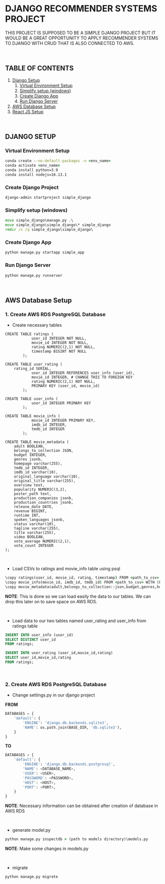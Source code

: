
# DJANGO RECOMMENDER SYSTEMS PROJECT

THIS PROJECT IS SUPPOSED TO BE A SIMPLE DJANGO PROJECT BUT IT WOULD BE A GREAT OPPORTUNITY TO APPLY RECOMMENDER SYSTEMS TO DJANGO WITH CRUD THAT IS ALSO CONNECTED TO AWS.
<br>

<br>

## TABLE OF CONTENTS
1. [Django Setup](#django_setup)
	1. [Virtual Environment Setup](#conda)
	2. [Simplify setup (windows)](#win_setup)
	3. [Create Django App](#django_app)
	4. [Run Django Server](#django_server)
2. [AWS Database Setup](#aws_db)
3. [React JS Setup](#react_setup)

<br>

## DJANGO SETUP <a name="django_setup"></a>
### Virtual Environment Setup <a name="conda"></a>
```cmd
conda create --no-default-packages -n <env_name>
conda activate <env_name>
conda install python=3.9
conda install nodejs=16.13.1
```

### Create Django Project <a name="django_proj"></a>
```cmd
django-admin startproject simple_django
```

### Simplify setup (windows) <a name="win_setup"></a>
```cmd
move simple_django\manage.py .\
move simple_django\simple_django\* simple_django
rmdir /s /q simple_django\simple_django\
```

### Create Django App <a name="django_app"></a>
```cmd
python manage.py startapp simple_app
```

### Run Django Server <a name="django_server"></a>
```cmd
python manage.py runserver
```

<br>

## AWS Database Setup <a name="aws_db"></a>

### 1. Create AWS RDS PostgreSQL Database
- Create necessary tables

```postgresql
CREATE TABLE ratings (
            user_id INTEGER NOT NULL,
            movie_id INTEGER NOT NULL,
            rating NUMERIC(2,1) NOT NULL,
            timestamp BIGINT NOT NULL
        );

CREATE TABLE user_rating (
   	rating_id SERIAL,
        	user_id INTEGER REFERENCES user_info (user_id),
        	movie_id INTEGER, # CHANGE THIS TO FOREIGN KEY
        	rating NUMERIC(2,1) NOT NULL,
        	PRIMARY KEY (user_id, movie_id)
    	);

CREATE TABLE user_info (
            user_id INTEGER PRIMARY KEY
        );

CREATE TABLE movie_info (
            movie_id INTEGER PRIMARY KEY,
            imdb_id INTEGER,
            tmdb_id INTEGER
        );

CREATE TABLE movie_metadata (
	adult BOOLEAN,
	belongs_to_collection JSON,
	budget INTEGER,
	genres jsonb,
	homepage varchar(255),
	tmdb_id INTEGER,
	imdb_id varchar(10),
	original_language varchar(10),
	original_title varchar(255),
	overview text,
	popularity NUMERIC(3,2),
	poster_path text,
	production_companies jsonb, 
	production_countries jsonb,
	release_date DATE,
	revenue BIGINT,
	runtime INT,
	spoken_languages jsonb,
	status varchar(10),
	tagline varchar(255),
	title varchar(255),
	video BOOLEAN,
	vote_average NUMERIC(2,1),
	vote_count INTEGER
);
```

<br>

- Load CSVs to ratings and movie_info table using psql
```cmd
\copy ratings(user_id, movie_id, rating, timestamp) FROM <path_to_csv> WITH (FORMAT CSV, HEADER);
\copy movie_info(movie_id, imdb_id, tmdb_id) FROM <path_to_csv> WITH (FORMAT CSV, HEADER);
\copy movie_metadata(adult,belongs_to_collection::json,budget,genres,homepage,tmdb_id,imdb_id,original_language,original_title,overview,popularity,poster_path,production_companies,production_countries,release_date,revenue,runtime,spoken_languages,status,tagline,title,video,vote_average,vote_count) FROM 'C:\Users\rjome\simple_django_project\data\movies_metadata.csv' WITH (FORMAT CSV, HEADER);
```
**NOTE**: This is done so we can load easily the data to our tables. We can drop this later on to save space on AWS RDS.

<br>

- Load data to our two tables named user_rating and user_info from ratings table
```sql
INSERT INTO user_info (user_id)
SELECT DISTINCT user_id
FROM ratings;

INSERT INTO user_rating (user_id,movie_id,rating)
SELECT user_id,movie_id,rating
FROM ratings;
```

<br>

### 2. Create AWS RDS PostgreSQL Database

- Change settings.py in our django project

**FROM**
```python
DATABASES = {
    'default': {
        'ENGINE': 'django.db.backends.sqlite3',
        'NAME': os.path.join(BASE_DIR, 'db.sqlite3'),
    }
}
```
**TO**
```python
DATABASES = {
    'default': {
        'ENGINE': 'django.db.backends.postgresql',
        'NAME': <DATABASE_NAME>,
        'USER': <USER>,
        'PASSWORD': <PASSWORD>,
        'HOST': <HOST>,
        'PORT': <PORT>,
    }
}
```
**NOTE**: Necessary information can be obtained after creation of database in AWS RDS

<br>

- generate model.py
```cmd
python manage.py inspectdb > (path to models directory)\models.py
```
**NOTE**: Make some changes in models.py

<br>

- migrate
```cmd
python manage.py migrate
```

<br>






